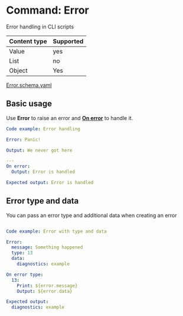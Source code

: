 # Command: Error

Error handling in CLI scripts

| Content type | Supported |
|--------------|-----------|
| Value        | yes       |
| List         | no        |
| Object       | Yes       |

[Error.schema.yaml](schema/Error.schema.yaml)

## Basic usage

Use **Error** to raise an error and **[On error](On%20error.spec.md)** to handle it.

```yaml instacli
Code example: Error handling

Error: Panic!

Output: We never got here

---
On error:
  Output: Error is handled

Expected output: Error is handled
```

## Error type and data

You can pass an error type and additional data when creating an error

```yaml instacli

Code example: Error with type and data

Error:
  message: Something happened
  type: 13
  data:
    diagnostics: example

On error type:
  13:
    Print: ${error.message}
    Output: ${error.data}

Expected output:
  diagnostics: example
```